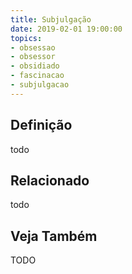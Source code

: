```yaml
---
title: Subjulgação
date: 2019-02-01 19:00:00
topics:
- obsessao
- obsessor
- obsidiado
- fascinacao
- subjulgacao
---
```


## Definição
todo

## Relacionado
todo

## Veja Também
TODO
